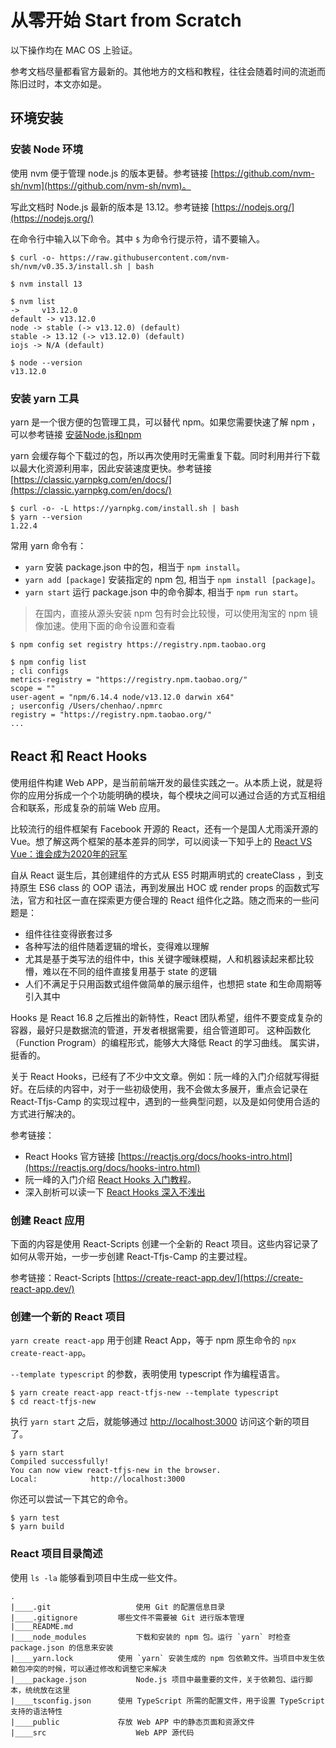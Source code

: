 # 从零开始 Start from Scratch

以下操作均在 MAC OS 上验证。

参考文档尽量都看官方最新的。其他地方的文档和教程，往往会随着时间的流逝而陈旧过时，本文亦如是。

## 环境安装

### 安装 Node 环境

使用 nvm 便于管理 node.js 的版本更替。参考链接 [https://github.com/nvm-sh/nvm](https://github.com/nvm-sh/nvm)。

写此文档时 Node.js 最新的版本是 13.12。参考链接 [https://nodejs.org/](https://nodejs.org/)

在命令行中输入以下命令。其中 `$` 为命令行提示符，请不要输入。

	$ curl -o- https://raw.githubusercontent.com/nvm-sh/nvm/v0.35.3/install.sh | bash    
	
	$ nvm install 13
	
	$ nvm list
	->     v13.12.0
	default -> v13.12.0
	node -> stable (-> v13.12.0) (default)
	stable -> 13.12 (-> v13.12.0) (default)
	iojs -> N/A (default)
	
	$ node --version
	v13.12.0

### 安装 yarn 工具

yarn 是一个很方便的包管理工具，可以替代 npm。如果您需要快速了解 npm ，可以参考链接 [安装Node.js和npm](https://www.liaoxuefeng.com/wiki/1022910821149312/1023025597810528)

yarn 会缓存每个下载过的包，所以再次使用时无需重复下载。同时利用并行下载以最大化资源利用率，因此安装速度更快。参考链接 [https://classic.yarnpkg.com/en/docs/](https://classic.yarnpkg.com/en/docs/)
    
	$ curl -o- -L https://yarnpkg.com/install.sh | bash
	$ yarn --version
	1.22.4
	
常用 yarn 命令有：

* `yarn` 安装 package.json 中的包，相当于 `npm install`。
* `yarn add [package]` 安装指定的 npm 包, 相当于 `npm install [package]`。
* `yarn start` 运行 package.json 中的命令脚本, 相当于 `npm run start`。 

> 在国内，直接从源头安装 npm 包有时会比较慢，可以使用淘宝的 npm 镜像加速。使用下面的命令设置和查看

	$ npm config set registry https://registry.npm.taobao.org
	
	$ npm config list
	; cli configs
	metrics-registry = "https://registry.npm.taobao.org/"
	scope = ""
	user-agent = "npm/6.14.4 node/v13.12.0 darwin x64"
	; userconfig /Users/chenhao/.npmrc
	registry = "https://registry.npm.taobao.org/"
	...
	
## React 和 React Hooks

使用组件构建 Web APP，是当前前端开发的最佳实践之一。从本质上说，就是将你的应用分拆成一个个功能明确的模块，每个模块之间可以通过合适的方式互相组合和联系，形成复杂的前端 Web 应用。

比较流行的组件框架有 Facebook 开源的 React，还有一个是国人尤雨溪开源的 Vue。想了解这两个框架的基本差异的同学，可以阅读一下知乎上的 [React VS Vue：谁会成为2020年的冠军](https://zhuanlan.zhihu.com/p/89416436)

自从 React 诞生后，其创建组件的方式从 ES5 时期声明式的 createClass ，到支持原生 ES6 class 的 OOP 语法，再到发展出 HOC 或 render props 的函数式写法，官方和社区一直在探索更方便合理的 React 组件化之路。随之而来的一些问题是：

* 组件往往变得嵌套过多
* 各种写法的组件随着逻辑的增长，变得难以理解
* 尤其是基于类写法的组件中，this 关键字暧昧模糊，人和机器读起来都比较懵，难以在不同的组件直接复用基于 state 的逻辑
* 人们不满足于只用函数式组件做简单的展示组件，也想把 state 和生命周期等引入其中

Hooks 是 React 16.8 之后推出的新特性，React 团队希望，组件不要变成复杂的容器，最好只是数据流的管道，开发者根据需要，组合管道即可。
这种函数化（Function Program）的编程形式，能够大大降低 React 的学习曲线。
属实讲，挺香的。

关于 React Hooks，已经有了不少中文文章。例如：阮一峰的入门介绍就写得挺好。在后续的内容中，对于一些初级使用，我不会做太多展开，重点会记录在 React-Tfjs-Camp 的实现过程中，遇到的一些典型问题，以及是如何使用合适的方式进行解决的。

参考链接：

* React Hooks 官方链接 [https://reactjs.org/docs/hooks-intro.html](https://reactjs.org/docs/hooks-intro.html)
* 阮一峰的入门介绍 [React Hooks 入门教程](https://www.ruanyifeng.com/blog/2019/09/react-hooks.html)。
* 深入剖析可以读一下 [React Hooks 深入不浅出](https://segmentfault.com/a/1190000017182184)

### 创建 React 应用

下面的内容是使用 React-Scripts 创建一个全新的 React 项目。这些内容记录了如何从零开始，一步一步创建 React-Tfjs-Camp 的主要过程。

参考链接：React-Scripts  [https://create-react-app.dev/](https://create-react-app.dev/)

### 创建一个新的 React 项目

`yarn create react-app` 用于创建 React App，等于 npm 原生命令的 `npx create-react-app`。

`--template typescript` 的参数，表明使用 typescript 作为编程语言。

	$ yarn create react-app react-tfjs-new --template typescript
	$ cd react-tfjs-new
	
执行 `yarn start` 之后，就能够通过 [http://localhost:3000](http://localhost:3000) 访问这个新的项目了。
	 
	$ yarn start
	Compiled successfully!
	You can now view react-tfjs-new in the browser.
	Local:            http://localhost:3000
	   
你还可以尝试一下其它的命令。

	$ yarn test
	$ yarn build

### React 项目目录简述

使用 `ls -la` 能够看到项目中生成一些文件。

	.
	|____.git					使用 Git 的配置信息目录
	|____.gitignore			哪些文件不需要被 Git 进行版本管理
	|____README.md
	|____node_modules			下载和安装的 npm 包。运行 `yarn` 时检查package.json 的信息来安装 
	|____yarn.lock			使用 `yarn` 安装生成的 npm 包依赖文件。当项目中发生依赖包冲突的时候，可以通过修改和调整它来解决
	|____package.json			Node.js 项目中最重要的文件，关于依赖包、运行脚本，统统放在这里
	|____tsconfig.json		使用 TypeScript 所需的配置文件，用于设置 TypeScript 支持的语法特性
	|____public				存放 Web APP 中的静态页面和资源文件
	|____src					Web APP 源代码
